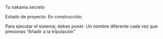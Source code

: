<hi> Tu nakama secreto</h1>

Estado de proyecto: En construcción.

Para ejecutar el sistema; debes poner:
Un nombre diferente cada vez que presionas "Añadir a la tripulación"

